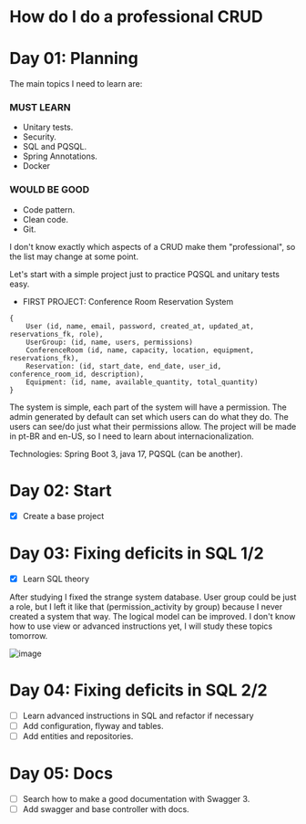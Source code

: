 # How do I do a professional CRUD

# Day 01: Planning

The main topics I need to learn are:

### MUST LEARN
- Unitary tests.
- Security.
- SQL and PQSQL.
- Spring Annotations.
- Docker

### WOULD BE GOOD
- Code pattern.
- Clean code.
- Git.

I don't know exactly which aspects of a CRUD make them "professional", so the list may change at some point. 

Let's start with a simple project just to practice PQSQL and unitary tests easy.

- FIRST PROJECT: Conference Room Reservation System
```
{
    User (id, name, email, password, created_at, updated_at, reservations_fk, role),
    UserGroup: (id, name, users, permissions)
    ConferenceRoom (id, name, capacity, location, equipment, reservations_fk),
    Reservation: (id, start_date, end_date, user_id, conference_room_id, description),
    Equipment: (id, name, available_quantity, total_quantity)
}
```

The system is simple, each part of the system will have a permission. The admin generated by default can set which users can do what they do. The users can see/do just what their permissions allow. The project will be made in pt-BR and en-US, so I need to learn about internacionalization.

Technologies: Spring Boot 3, java 17, PQSQL (can be another).

# Day 02: Start
- [x] Create a base project

# Day 03: Fixing deficits in SQL 1/2
- [x] Learn SQL theory

After studying I fixed the strange system database. User group could be just a role, but I left it like that (permission_activity by group) because I never created a system that way. The logical model can be improved. I don't know how to use view or advanced instructions yet, I will study these topics tomorrow.

![image](https://github.com/Francisco-Thiago/Learning-Diary/assets/75057408/53873d67-d08f-4275-a4ec-da3d550fdf4a)

# Day 04: Fixing deficits in SQL 2/2
- [ ] Learn advanced instructions in SQL and refactor if necessary
- [ ] Add configuration, flyway and tables.
- [ ] Add entities and repositories.

# Day 05: Docs
- [ ] Search how to make a good documentation with Swagger 3.
- [ ] Add swagger and base controller with docs.
